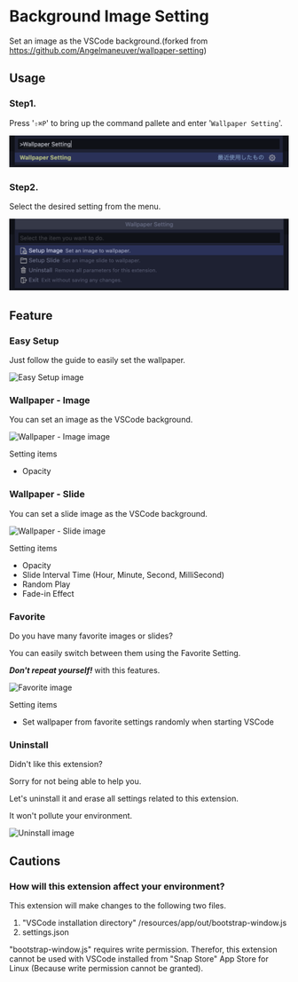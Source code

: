 # Background Image Setting

Set an image as the VSCode background.(forked from https://github.com/Angelmaneuver/wallpaper-setting)

## Usage
### Step1.
Press '`⇧⌘P`' to bring up the command pallete and enter '`Wallpaper Setting`'.

![Usage Step1. image](resource/readme/usage1.png)

### Step2.
Select the desired setting from the menu.

![Usage Step2. image](resource/readme/usage2.png)

## Feature
### Easy Setup
Just follow the guide to easily set the wallpaper.

![Easy Setup image](resource/readme/demo1.gif)

### Wallpaper - Image
You can set an image as the VSCode background.

![Wallpaper - Image image](resource/readme/demo2.png)

Setting items
 - Opacity

### Wallpaper - Slide
You can set a slide image as the VSCode background.

![Wallpaper - Slide image](resource/readme/demo3.gif)

Setting items
 - Opacity
 - Slide Interval Time (Hour, Minute, Second, MilliSecond)
 - Random Play
 - Fade-in Effect

### Favorite
Do you have many favorite images or slides?

You can easily switch between them using the Favorite Setting.

***Don't repeat yourself!*** with this features.

![Favorite image](resource/readme/demo4.gif)

Setting items
 - Set wallpaper from favorite settings randomly when starting VSCode

### Uninstall
Didn't like this extension?

Sorry for not being able to help you.

Let's uninstall it and erase all settings related to this extension.

It won't pollute your environment.

![Uninstall image](resource/readme/demo5.gif)

## Cautions
### How will this extension affect your environment?
This extension will make changes to the following two files.

1. "VSCode installation directory" /resources/app/out/bootstrap-window.js
1. settings.json

"bootstrap-window.js" requires write permission.
Therefor, this extension cannot be used with VSCode installed from "Snap Store" App Store for Linux (Because write permission cannot be granted).
